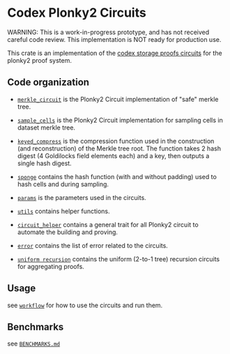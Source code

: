 # Codex Plonky2 Circuits
WARNING: This is a work-in-progress prototype, and has not received careful code review. This implementation is NOT ready for production use.

This crate is an implementation of the [codex storage proofs circuits](https://github.com/codex-storage/codex-storage-proofs-circuits) for the plonky2 proof system.

## Code organization

- [`merkle_circuit`](./src/circuits/merkle_circuit) is the Plonky2 Circuit implementation of "safe" merkle tree.

- [`sample_cells`](./src/circuits/sample_cells.rs) is the Plonky2 Circuit implementation for sampling cells in dataset merkle tree.

- [`keyed_compress`](./src/circuits/keyed_compress.rs) is the compression function used in the construction (and reconstruction) of the Merkle tree root. The function takes 2 hash digest (4 Goldilocks field elements each) and a key, then outputs a single hash digest. 

- [`sponge`](./src/circuits/sponge.rs) contains the hash function (with and without padding) used to hash cells and during sampling. 

- [`params`](./src/circuits/params.rs) is the parameters used in the circuits.

- [`utils`](./src/circuits/utils.rs) contains helper functions.

- [`circuit_helper`](./src/circuit_helper) contains a general trait for all Plonky2 circuit to automate the building and proving.

- [`error`](./src/error.rs) contains the list of error related to the circuits.

- [`uniform recursion`](./src/recursion/uniform) contains the uniform (2-to-1 tree) recursion circuits for aggregating proofs.


## Usage
see [`workflow`](../workflow) for how to use the circuits and run them. 

## Benchmarks
see [`BENCHMARKS.md`](../workflow/BENCHMARKS.md)
